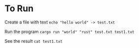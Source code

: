 # To Run

Create a file with text
`echo "hello world" -> test.txt`

Run the program
`cargo run "world" "rust" test.txt test1.txt`

See the result
`cat test1.txt`
